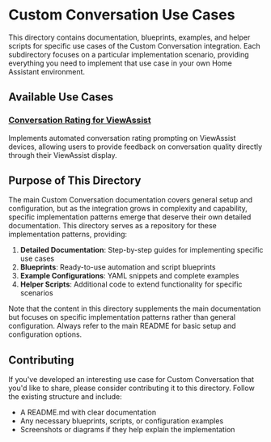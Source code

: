 # Custom Conversation Use Cases

This directory contains documentation, blueprints, examples, and helper scripts for specific use cases of the Custom Conversation integration. Each subdirectory focuses on a particular implementation scenario, providing everything you need to implement that use case in your own Home Assistant environment.

## Available Use Cases

### [Conversation Rating for ViewAssist](./conversation-rating-viewassist/README.md)
Implements automated conversation rating prompting on ViewAssist devices, allowing users to provide feedback on conversation quality directly through their ViewAssist display.

## Purpose of This Directory

The main Custom Conversation documentation covers general setup and configuration, but as the integration grows in complexity and capability, specific implementation patterns emerge that deserve their own detailed documentation. This directory serves as a repository for these implementation patterns, providing:

1. **Detailed Documentation**: Step-by-step guides for implementing specific use cases
2. **Blueprints**: Ready-to-use automation and script blueprints
3. **Example Configurations**: YAML snippets and complete examples
4. **Helper Scripts**: Additional code to extend functionality for specific scenarios

Note that the content in this directory supplements the main documentation but focuses on specific implementation patterns rather than general configuration. Always refer to the main README for basic setup and configuration options.

## Contributing

If you've developed an interesting use case for Custom Conversation that you'd like to share, please consider contributing it to this directory. Follow the existing structure and include:

- A README.md with clear documentation
- Any necessary blueprints, scripts, or configuration examples
- Screenshots or diagrams if they help explain the implementation
